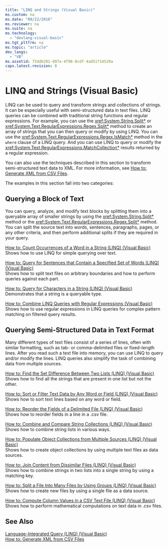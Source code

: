 ```yaml
---
title: "LINQ and Strings (Visual Basic)"
ms.custom: na
ms.date: "09/22/2016"
ms.reviewer: na
ms.suite: na
ms.technology: 
  - "devlang-visual-basic"
ms.tgt_pltfrm: na
ms.topic: "article"
dev_langs: 
  - "VB"
ms.assetid: 75ddb201-d97a-4f98-8cdf-4ad51714529a
caps.latest.revision: 8
---
```

# LINQ and Strings (Visual Basic)
LINQ can be used to query and transform strings and collections of strings. It can be especially useful with semi-structured data in text files. LINQ queries can be combined with traditional string functions and regular expressions. For example, you can use the <xref:System.String.Split*> or <xref:System.Text.RegularExpressions.Regex.Split*> method to create an array of strings that you can then query or modify by using LINQ. You can use the <xref:System.Text.RegularExpressions.Regex.IsMatch*> method in the `where` clause of a LINQ query. And you can use LINQ to query or modify the <xref:System.Text.RegularExpressions.MatchCollection*> results returned by a regular expression.  
  
 You can also use the techniques described in this section to transform semi-structured text data to XML. For more information, see [How to: Generate XML from CSV Files](../VS_csharp/how-to--generate-xml-from-csv-files.md).  
  
 The examples in this section fall into two categories:  
  
## Querying a Block of Text  
 You can query, analyze, and modify text blocks by splitting them into a queryable array of smaller strings by using the <xref:System.String.Split*> method or the <xref:System.Text.RegularExpressions.Regex.Split*> method. You can split the source text into words, sentences, paragraphs, pages, or any other criteria, and then perform additional splits if they are required in your query.  
  
 [How to: Count Occurrences of a Word in a String (LINQ) (Visual Basic)](../VS_csharp/how-to--count-occurrences-of-a-word-in-a-string--linq---visual-basic-.md)  
 Shows how to use LINQ for simple querying over text.  
  
 [How to: Query for Sentences that Contain a Specified Set of Words (LINQ) (Visual Basic)](assetId:///12eb44b2-f826-4864-ada0-af154e4267e9)  
 Shows how to split text files on arbitrary boundaries and how to perform queries against each part.  
  
 [How to: Query for Characters in a String (LINQ) (Visual Basic)](../VS_csharp/how-to--query-for-characters-in-a-string--linq---visual-basic-.md)  
 Demonstrates that a string is a queryable type.  
  
 [How to: Combine LINQ Queries with Regular Expressions (Visual Basic)](../VS_csharp/how-to--combine-linq-queries-with-regular-expressions--visual-basic-.md)  
 Shows how to use regular expressions in LINQ queries for complex pattern matching on filtered query results.  
  
## Querying Semi-Structured Data in Text Format  
 Many different types of text files consist of a series of lines, often with similar formatting, such as tab- or comma-delimited files or fixed-length lines. After you read such a text file into memory, you can use LINQ to query and/or modify the lines. LINQ queries also simplify the task of combining data from multiple sources.  
  
 [How to: Find the Set Difference Between Two Lists (LINQ) (Visual Basic)](../VS_csharp/how-to--find-the-set-difference-between-two-lists--linq---visual-basic-.md)  
 Shows how to find all the strings that are present in one list but not the other.  
  
 [How to: Sort or Filter Text Data by Any Word or Field (LINQ) (Visual Basic)](../VS_csharp/how-to--sort-or-filter-text-data-by-any-word-or-field--linq---visual-basic-.md)  
 Shows how to sort text lines based on any word or field.  
  
 [How to: Reorder the Fields of a Delimited File (LINQ) (Visual Basic)](../VS_csharp/how-to--reorder-the-fields-of-a-delimited-file--linq---visual-basic-.md)  
 Shows how to reorder fields in a line in a .csv file.  
  
 [How to: Combine and Compare String Collections (LINQ) (Visual Basic)](../VS_csharp/how-to--combine-and-compare-string-collections--linq---visual-basic-.md)  
 Shows how to combine string lists in various ways.  
  
 [How to: Populate Object Collections from Multiple Sources (LINQ) (Visual Basic)](../VS_csharp/how-to--populate-object-collections-from-multiple-sources--linq---visual-basic-.md)  
 Shows how to create object collections by using multiple text files as data sources.  
  
 [How to: Join Content from Dissimilar Files (LINQ) (Visual Basic)](../VS_csharp/how-to--join-content-from-dissimilar-files--linq---visual-basic-.md)  
 Shows how to combine strings in two lists into a single string by using a matching key.  
  
 [How to: Split a File Into Many Files by Using Groups (LINQ) (Visual Basic)](../VS_csharp/how-to--split-a-file-into-many-files-by-using-groups--linq---visual-basic-.md)  
 Shows how to create new files by using a single file as a data source.  
  
 [How to: Compute Column Values in a CSV Text File (LINQ) (Visual Basic)](../VS_csharp/how-to--compute-column-values-in-a-csv-text-file--linq---visual-basic-.md)  
 Shows how to perform mathematical computations on text data in .csv files.  
  
## See Also  
 [Language-Integrated Query (LINQ) (Visual Basic)](../VS_csharp/language-integrated-query--linq---visual-basic-.md)   
 [How to: Generate XML from CSV Files](../VS_csharp/how-to--generate-xml-from-csv-files.md)